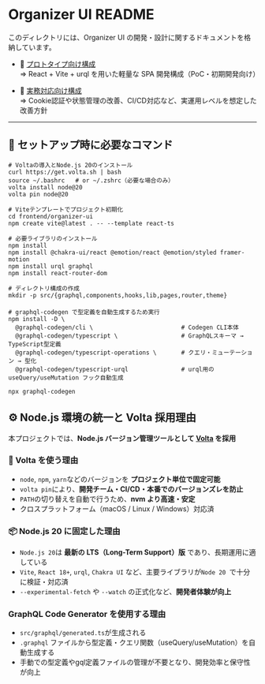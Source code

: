 # Organizer UI README

このディレクトリには、Organizer UI の開発・設計に関するドキュメントを格納しています。

- 📄 [プロトタイプ向け構成](./01_architecture_for_prototype.md)  
  ⇒ React + Vite + urql を用いた軽量な SPA 開発構成（PoC・初期開発向け）

- 🧪 [実務対応向け構成](./02_architecture_for_production.md)  
  ⇒ Cookie認証や状態管理の改善、CI/CD対応など、実運用レベルを想定した改善方針

---

## 🚀 セットアップ時に必要なコマンド

```shell
# Voltaの導入とNode.js 20のインストール
curl https://get.volta.sh | bash
source ~/.bashrc   # or ~/.zshrc（必要な場合のみ）
volta install node@20
volta pin node@20

# Viteテンプレートでプロジェクト初期化
cd frontend/organizer-ui
npm create vite@latest . -- --template react-ts

# 必要ライブラリのインストール
npm install
npm install @chakra-ui/react @emotion/react @emotion/styled framer-motion
npm install urql graphql
npm install react-router-dom

# ディレクトリ構成の作成
mkdir -p src/{graphql,components,hooks,lib,pages,router,theme}
　
# graphql-codegen で型定義を自動生成するため実行
npm install -D \
  @graphql-codegen/cli \                         # Codegen CLI本体
  @graphql-codegen/typescript \                  # GraphQLスキーマ → TypeScript型定義
  @graphql-codegen/typescript-operations \       # クエリ・ミューテーション → 型化
  @graphql-codegen/typescript-urql               # urql用の useQuery/useMutation フック自動生成

npx graphql-codegen
```

## ⚙️ Node.js 環境の統一と Volta 採用理由

本プロジェクトでは、**Node.js バージョン管理ツールとして [Volta](https://volta.sh/) を採用**

### 🔧 Volta を使う理由

- `node`, `npm`, `yarn`などのバージョンを **プロジェクト単位で固定可能**
- `volta pin`により、**開発チーム・CI/CD・本番でのバージョンズレを防止**
- `PATH`の切り替えを自動で行うため、**nvm より高速・安定**
- クロスプラットフォーム（macOS / Linux / Windows）対応済

### 📦 Node.js 20 に固定した理由

- `Node.js 20`は **最新の LTS（Long-Term Support）版** であり、長期運用に適している
- `Vite`, `React 18+`, `urql`, `Chakra UI` など、主要ライブラリが`Node 20 `で十分に検証・対応済
- `--experimental-fetch` や `--watch` の正式化など、**開発者体験が向上**

### GraphQL Code Generator を使用する理由
- `src/graphql/generated.ts`が生成される
- `.graphql` ファイルから型定義・クエリ関数（useQuery/useMutation）を自動生成する
- 手動での型定義やgql定義ファイルの管理が不要となり、開発効率と保守性が向上

